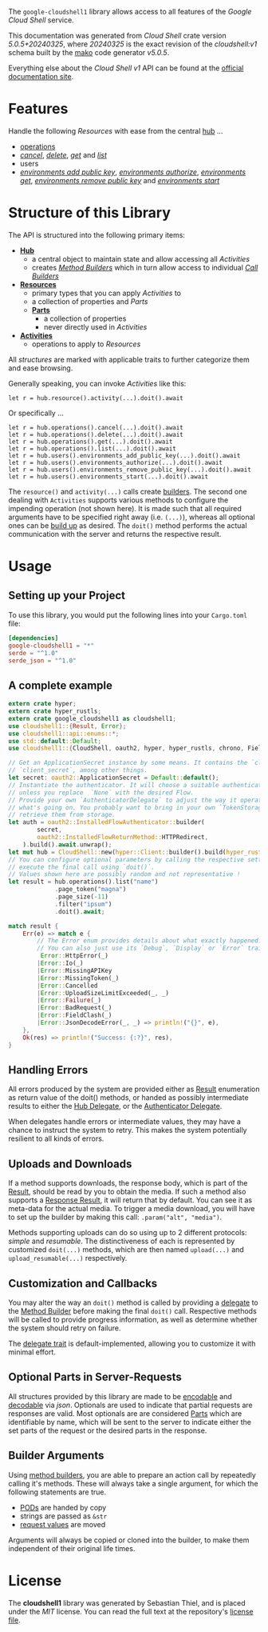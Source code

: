 <!---
DO NOT EDIT !
This file was generated automatically from 'src/generator/templates/api/README.md.mako'
DO NOT EDIT !
-->
The `google-cloudshell1` library allows access to all features of the *Google Cloud Shell* service.

This documentation was generated from *Cloud Shell* crate version *5.0.5+20240325*, where *20240325* is the exact revision of the *cloudshell:v1* schema built by the [mako](http://www.makotemplates.org/) code generator *v5.0.5*.

Everything else about the *Cloud Shell* *v1* API can be found at the
[official documentation site](https://cloud.google.com/shell/docs/).
# Features

Handle the following *Resources* with ease from the central [hub](https://docs.rs/google-cloudshell1/5.0.5+20240325/google_cloudshell1/CloudShell) ...

* [operations](https://docs.rs/google-cloudshell1/5.0.5+20240325/google_cloudshell1/api::Operation)
 * [*cancel*](https://docs.rs/google-cloudshell1/5.0.5+20240325/google_cloudshell1/api::OperationCancelCall), [*delete*](https://docs.rs/google-cloudshell1/5.0.5+20240325/google_cloudshell1/api::OperationDeleteCall), [*get*](https://docs.rs/google-cloudshell1/5.0.5+20240325/google_cloudshell1/api::OperationGetCall) and [*list*](https://docs.rs/google-cloudshell1/5.0.5+20240325/google_cloudshell1/api::OperationListCall)
* users
 * [*environments add public key*](https://docs.rs/google-cloudshell1/5.0.5+20240325/google_cloudshell1/api::UserEnvironmentAddPublicKeyCall), [*environments authorize*](https://docs.rs/google-cloudshell1/5.0.5+20240325/google_cloudshell1/api::UserEnvironmentAuthorizeCall), [*environments get*](https://docs.rs/google-cloudshell1/5.0.5+20240325/google_cloudshell1/api::UserEnvironmentGetCall), [*environments remove public key*](https://docs.rs/google-cloudshell1/5.0.5+20240325/google_cloudshell1/api::UserEnvironmentRemovePublicKeyCall) and [*environments start*](https://docs.rs/google-cloudshell1/5.0.5+20240325/google_cloudshell1/api::UserEnvironmentStartCall)




# Structure of this Library

The API is structured into the following primary items:

* **[Hub](https://docs.rs/google-cloudshell1/5.0.5+20240325/google_cloudshell1/CloudShell)**
    * a central object to maintain state and allow accessing all *Activities*
    * creates [*Method Builders*](https://docs.rs/google-cloudshell1/5.0.5+20240325/google_cloudshell1/client::MethodsBuilder) which in turn
      allow access to individual [*Call Builders*](https://docs.rs/google-cloudshell1/5.0.5+20240325/google_cloudshell1/client::CallBuilder)
* **[Resources](https://docs.rs/google-cloudshell1/5.0.5+20240325/google_cloudshell1/client::Resource)**
    * primary types that you can apply *Activities* to
    * a collection of properties and *Parts*
    * **[Parts](https://docs.rs/google-cloudshell1/5.0.5+20240325/google_cloudshell1/client::Part)**
        * a collection of properties
        * never directly used in *Activities*
* **[Activities](https://docs.rs/google-cloudshell1/5.0.5+20240325/google_cloudshell1/client::CallBuilder)**
    * operations to apply to *Resources*

All *structures* are marked with applicable traits to further categorize them and ease browsing.

Generally speaking, you can invoke *Activities* like this:

```Rust,ignore
let r = hub.resource().activity(...).doit().await
```

Or specifically ...

```ignore
let r = hub.operations().cancel(...).doit().await
let r = hub.operations().delete(...).doit().await
let r = hub.operations().get(...).doit().await
let r = hub.operations().list(...).doit().await
let r = hub.users().environments_add_public_key(...).doit().await
let r = hub.users().environments_authorize(...).doit().await
let r = hub.users().environments_remove_public_key(...).doit().await
let r = hub.users().environments_start(...).doit().await
```

The `resource()` and `activity(...)` calls create [builders][builder-pattern]. The second one dealing with `Activities`
supports various methods to configure the impending operation (not shown here). It is made such that all required arguments have to be
specified right away (i.e. `(...)`), whereas all optional ones can be [build up][builder-pattern] as desired.
The `doit()` method performs the actual communication with the server and returns the respective result.

# Usage

## Setting up your Project

To use this library, you would put the following lines into your `Cargo.toml` file:

```toml
[dependencies]
google-cloudshell1 = "*"
serde = "^1.0"
serde_json = "^1.0"
```

## A complete example

```Rust
extern crate hyper;
extern crate hyper_rustls;
extern crate google_cloudshell1 as cloudshell1;
use cloudshell1::{Result, Error};
use cloudshell1::api::enums::*;
use std::default::Default;
use cloudshell1::{CloudShell, oauth2, hyper, hyper_rustls, chrono, FieldMask};

// Get an ApplicationSecret instance by some means. It contains the `client_id` and
// `client_secret`, among other things.
let secret: oauth2::ApplicationSecret = Default::default();
// Instantiate the authenticator. It will choose a suitable authentication flow for you,
// unless you replace  `None` with the desired Flow.
// Provide your own `AuthenticatorDelegate` to adjust the way it operates and get feedback about
// what's going on. You probably want to bring in your own `TokenStorage` to persist tokens and
// retrieve them from storage.
let auth = oauth2::InstalledFlowAuthenticator::builder(
        secret,
        oauth2::InstalledFlowReturnMethod::HTTPRedirect,
    ).build().await.unwrap();
let mut hub = CloudShell::new(hyper::Client::builder().build(hyper_rustls::HttpsConnectorBuilder::new().with_native_roots().unwrap().https_or_http().enable_http1().build()), auth);
// You can configure optional parameters by calling the respective setters at will, and
// execute the final call using `doit()`.
// Values shown here are possibly random and not representative !
let result = hub.operations().list("name")
             .page_token("magna")
             .page_size(-11)
             .filter("ipsum")
             .doit().await;

match result {
    Err(e) => match e {
        // The Error enum provides details about what exactly happened.
        // You can also just use its `Debug`, `Display` or `Error` traits
         Error::HttpError(_)
        |Error::Io(_)
        |Error::MissingAPIKey
        |Error::MissingToken(_)
        |Error::Cancelled
        |Error::UploadSizeLimitExceeded(_, _)
        |Error::Failure(_)
        |Error::BadRequest(_)
        |Error::FieldClash(_)
        |Error::JsonDecodeError(_, _) => println!("{}", e),
    },
    Ok(res) => println!("Success: {:?}", res),
}

```
## Handling Errors

All errors produced by the system are provided either as [Result](https://docs.rs/google-cloudshell1/5.0.5+20240325/google_cloudshell1/client::Result) enumeration as return value of
the doit() methods, or handed as possibly intermediate results to either the
[Hub Delegate](https://docs.rs/google-cloudshell1/5.0.5+20240325/google_cloudshell1/client::Delegate), or the [Authenticator Delegate](https://docs.rs/yup-oauth2/*/yup_oauth2/trait.AuthenticatorDelegate.html).

When delegates handle errors or intermediate values, they may have a chance to instruct the system to retry. This
makes the system potentially resilient to all kinds of errors.

## Uploads and Downloads
If a method supports downloads, the response body, which is part of the [Result](https://docs.rs/google-cloudshell1/5.0.5+20240325/google_cloudshell1/client::Result), should be
read by you to obtain the media.
If such a method also supports a [Response Result](https://docs.rs/google-cloudshell1/5.0.5+20240325/google_cloudshell1/client::ResponseResult), it will return that by default.
You can see it as meta-data for the actual media. To trigger a media download, you will have to set up the builder by making
this call: `.param("alt", "media")`.

Methods supporting uploads can do so using up to 2 different protocols:
*simple* and *resumable*. The distinctiveness of each is represented by customized
`doit(...)` methods, which are then named `upload(...)` and `upload_resumable(...)` respectively.

## Customization and Callbacks

You may alter the way an `doit()` method is called by providing a [delegate](https://docs.rs/google-cloudshell1/5.0.5+20240325/google_cloudshell1/client::Delegate) to the
[Method Builder](https://docs.rs/google-cloudshell1/5.0.5+20240325/google_cloudshell1/client::CallBuilder) before making the final `doit()` call.
Respective methods will be called to provide progress information, as well as determine whether the system should
retry on failure.

The [delegate trait](https://docs.rs/google-cloudshell1/5.0.5+20240325/google_cloudshell1/client::Delegate) is default-implemented, allowing you to customize it with minimal effort.

## Optional Parts in Server-Requests

All structures provided by this library are made to be [encodable](https://docs.rs/google-cloudshell1/5.0.5+20240325/google_cloudshell1/client::RequestValue) and
[decodable](https://docs.rs/google-cloudshell1/5.0.5+20240325/google_cloudshell1/client::ResponseResult) via *json*. Optionals are used to indicate that partial requests are responses
are valid.
Most optionals are are considered [Parts](https://docs.rs/google-cloudshell1/5.0.5+20240325/google_cloudshell1/client::Part) which are identifiable by name, which will be sent to
the server to indicate either the set parts of the request or the desired parts in the response.

## Builder Arguments

Using [method builders](https://docs.rs/google-cloudshell1/5.0.5+20240325/google_cloudshell1/client::CallBuilder), you are able to prepare an action call by repeatedly calling it's methods.
These will always take a single argument, for which the following statements are true.

* [PODs][wiki-pod] are handed by copy
* strings are passed as `&str`
* [request values](https://docs.rs/google-cloudshell1/5.0.5+20240325/google_cloudshell1/client::RequestValue) are moved

Arguments will always be copied or cloned into the builder, to make them independent of their original life times.

[wiki-pod]: http://en.wikipedia.org/wiki/Plain_old_data_structure
[builder-pattern]: http://en.wikipedia.org/wiki/Builder_pattern
[google-go-api]: https://github.com/google/google-api-go-client

# License
The **cloudshell1** library was generated by Sebastian Thiel, and is placed
under the *MIT* license.
You can read the full text at the repository's [license file][repo-license].

[repo-license]: https://github.com/Byron/google-apis-rsblob/main/LICENSE.md

